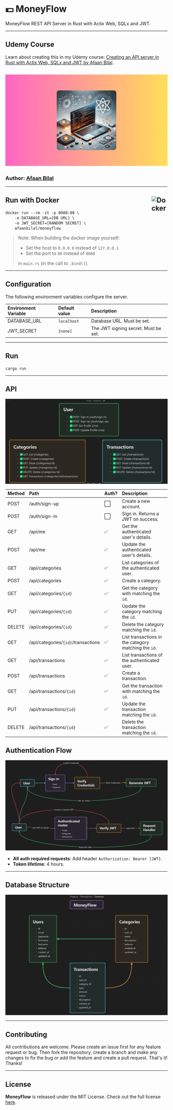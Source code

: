 💵 MoneyFlow
============

MoneyFlow REST API Server in Rust with Actix Web, SQLx and JWT.

---

## Udemy Course
Learn about creating this in my Udemy course: [Creating an API server in Rust with Actix Web, SQLx and JWT by Afaan Bilal](https://www.udemy.com/course/draft/6386919/?referralCode=0C3C85FE260C2016C334).

![Udemy Course](./assets/rust-actix-sqlx-course-udemy.png)
---

### **Author**: [Afaan Bilal](https://afaan.dev)

---

## Run with Docker <img src="https://cdn.jsdelivr.net/gh/devicons/devicon/icons/docker/docker-original.svg" alt="Docker" title="Docker" width="50px" style="float:right" />

````
docker run --rm -it -p 8000:80 \
    -e DATABASE_URL=[DB URL] \
    -e JWT_SECRET=[RANDOM SECRET] \
    afaanbilal/moneyflow
````

> Note: When building the docker image yourself:
>
> - Set the host to `0.0.0.0` instead of `127.0.0.1`
> - Set the port to `80` instead of `8080`
>
> in `main.rs` (in the call to `.bind()`).

---

## Configuration
The following environment variables configure the server.

| Environment Variable | Default value | Description                          |
| :------------------- | :------------ | :----------------------------------- |
| DATABASE_URL         | `localhost`   | Database URL. Must be set.           |
| JWT_SECRET           | `[none]`      | The JWT signing secret. Must be set. |

---
## Run
````
cargo run
````
---

## API

![API](./assets/api.png)

| Method | Path                                | Auth? | Description                                          |
| :----- | :---------------------------------- | :---- | :--------------------------------------------------- |
| POST   | /auth/sign-up                       | ⬜     | Create a new account.                                |
| POST   | /auth/sign-in                       | ⬜     | Sign in. Returns a JWT on success.                   |
| GET    | /api/me                             | ✅     | Get the authenticated user's details.                |
| POST   | /api/me                             | ✅     | Update the authenticated user's details.             |
| GET    | /api/categories                     | ✅     | List categories of the authenticated user.           |
| POST   | /api/categories                     | ✅     | Create a category.                                   |
| GET    | /api/categories/`{id}`              | ✅     | Get the category with matching the `id`.             |
| PUT    | /api/categories/`{id}`              | ✅     | Update the category matching the `id`.               |
| DELETE | /api/categories/`{id}`              | ✅     | Delete the category matching the `id`.               |
| GET    | /api/categories/`{id}`/transactions | ✅     | List transactions in the category matching the `id`. |
| GET    | /api/transactions                   | ✅     | List transactions of the authenticated user.         |
| POST   | /api/transactions                   | ✅     | Create a transaction.                                |
| GET    | /api/transactions/`{id}`            | ✅     | Get the transaction with matching the `id`.          |
| PUT    | /api/transactions/`{id}`            | ✅     | Update the transaction matching the `id`.            |
| DELETE | /api/transactions/`{id}`            | ✅     | Delete the transaction matching the `id`.            |

## Authentication Flow

![Authentication Flow](./assets/auth_flow.png)

- **All auth required requests**: Add header `Authorization: Bearer [JWT]`.
- **Token lifetime**: 4 hours.


---

## Database Structure

![Database Structure](./assets/db.png)

---

## Contributing
All contributions are welcome. Please create an issue first for any feature request
or bug. Then fork the repository, create a branch and make any changes to fix the bug
or add the feature and create a pull request. That's it!
Thanks!

---

## License
**MoneyFlow** is released under the MIT License.
Check out the full license [here](LICENSE).
